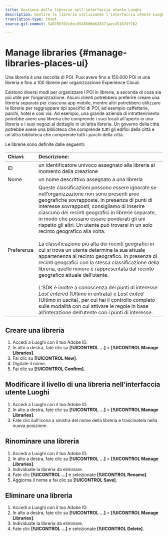 ```yaml
---
title: Gestione delle librerie nell'interfaccia utente Luoghi
description: Gestire le librerie utilizzando l'interfaccia utente Luoghi.
translation-type: tm+mt
source-git-commit: 5a0705f02c8ecd540506b628371aec45107df7b2

---
```



# Manage libraries {#manage-libraries-places-ui}

Una libreria è una raccolta di POI. Puoi avere fino a 150.000 POI in una libreria e fino a 100 librerie per organizzazione Experience Cloud.

Esistono diversi modi per organizzare i POI in librerie, a seconda di cosa sia più utile per l’organizzazione. Alcuni clienti potrebbero preferire creare una libreria separata per ciascuna app mobile, mentre altri potrebbero utilizzare le librerie per raggruppare tipi specifici di POI, ad esempio caffetterie, parchi, hotel e così via. Ad esempio, una grande azienda di intrattenimento potrebbe avere una libreria che comprende i suoi locali all'aperto in una libreria e i suoi negozi al dettaglio in un'altra libreria. Un governo della città potrebbe avere una biblioteca che comprende tutti gli edifici della città e un'altra biblioteca che comprende tutti i parchi della città.

Le librerie sono definite dalle seguenti:

| Chiavi: | Descrizione: |
| :--- | :--- |
| ID | un identificatore univoco assegnato alla libreria al momento della creazione |
| Nome | un nome descrittivo assegnato a una libreria |
| Preferenza | Queste classificazioni possono essere ignorate se nell’organizzazione non sono presenti aree geografiche sovrapposte. In presenza di punti di interesse sovrapposti, consigliamo di inserire ciascuno dei recinti geografici in librerie separate, in modo che possano essere ponderati gli uni rispetto gli altri. Un utente può trovarsi in un solo recinto geografico alla volta. <br><br>La classificazione più alta dei recinti geografici in cui si trova un utente determina la sua attuale appartenenza al recinto geografico. In presenza di recinti geografici con la stessa classificazione della libreria, quello minore è rappresentata dal recinto geografico attuale dell’utente. <br><br>L’SDK è inoltre a conoscenza dei punti di interesse *Last entered* (Ultimo in entrata) e *Last exited* (Ultimo in uscita), per cui hai il controllo completo sulle modalità con cui attivare le regole in base all’interazione dell’utente con i punti di interesse. |

## Creare una libreria

1. Accedi a Luoghi con il tuo Adobe ID.
1. In alto a destra, fate clic su **[!UICONTROL ...]** &gt; **[!UICONTROL Manage Libraries]**.
1. Fai clic su **[!UICONTROL New]**.
1. Digitate il nome.
1. Fai clic su **[!UICONTROL Confirm]**.

## Modificare il livello di una libreria nell’interfaccia utente Luoghi

1. Accedi a Luoghi con il tuo Adobe ID.
1. In alto a destra, fate clic su **[!UICONTROL ...]** &gt; **[!UICONTROL Manage Libraries]**.
1. Fate clic sull'icona a sinistra del nome della libreria e trascinatela nella nuova posizione.

## Rinominare una libreria

1. Accedi a Luoghi con il tuo Adobe ID.
1. In alto a destra, fate clic su **[!UICONTROL ...]** &gt; **[!UICONTROL Manage Libraries]**.
1. Individuate la libreria da eliminare.
1. Fate clic **[!UICONTROL ...]** e selezionate **[!UICONTROL Rename]**.
1. Aggiorna il nome e fai clic su **[!UICONTROL Save]**.

## Eliminare una libreria

1. Accedi a Luoghi con il tuo Adobe ID.
1. In alto a destra, fate clic su **[!UICONTROL ...]** &gt; **[!UICONTROL Manage Libraries]**.
1. Individuate la libreria da eliminare.
1. Fate clic **[!UICONTROL ...]** e selezionate **[!UICONTROL Delete]**.

